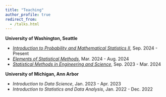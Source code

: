 ```yaml
---
title: "Teaching"
author_profile: true
redirect_from:
  - /talks.html
---
```


**University of Washington, Seattle**
* [*Introduction to Probability and Mathematical Statistics II*](https://stat.uw.edu/academics/course-catalog/stat-341),	Sep. 2024 - Present
* [*Elements of Statistical Methods*](https://stat.uw.edu/academics/course-catalog/stat-311),	Mar. 2024 - Aug. 2024
* [*Statistical Methods in Engineering and Science*](https://stat.uw.edu/academics/course-catalog/stat-390),	Sep. 2023 - Mar. 2024

**University of Michigan, Ann Arbor**
* *Introduction to Data Science*,	Jan. 2023 - Apr. 2023
* *Introduction to Statistics and Data Analysis*,	Jan. 2022 - Dec. 2022


